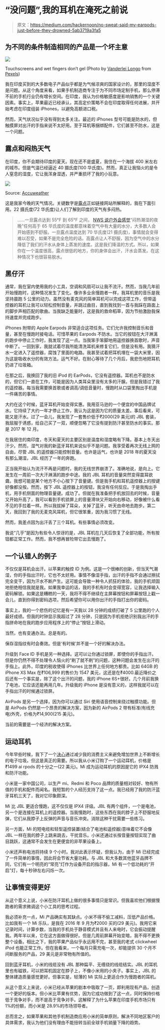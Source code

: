 # “没问题”,我的耳机在淹死之前说

> 原文：<https://medium.com/hackernoon/no-sweat-said-my-earpods-just-before-they-drowned-5ab3719a3fa5>

## 为不同的条件制造相同的产品是一个坏主意

![](img/f4305efa956154e7441acf43da3a0333.png)

Touchscreens and wet fingers don’t gel (Photo by [Vanderlei Longo](https://www.pexels.com/@derlei?utm_content=attributionCopyText&utm_medium=referral&utm_source=pexels) from [Pexels](https://www.pexels.com/photo/photo-of-person-holding-wet-smartphone-1826060/?utm_content=attributionCopyText&utm_medium=referral&utm_source=pexels))

我在印度买到的大多数电子产品似乎都是为气候凉爽的国家设计的，那里的湿度不是问题。从这个角度来看，如果手机制造商专注于为不同市场定制手机，那么停滞不前的手机行业仍有增长空间。在印度，我认为价格敏感度是影响销售的一个关键因素。事实上，苹果最近已经承认，其高定价策略不会在印度取得任何进展，并开始考虑在印度组装 iPhones，以避免高额进口税。

然而，天气状况似乎没有得到太多关注。最近的 iPhones 型号可能是防水的，但触摸屏对出汗的手指来说不太好用。至于耳机等捆绑配件，它们甚至不防水，这是一个问题。

## 露点和闷热天气

在印度，你不会期待印度的夏天。现在还不是盛夏，我住在一个海拔 400 米左右的城市。但是气温已经逼近 40 摄氏度(100 华氏度)。然而，真正让我恼火的是令人窒息的湿度，它让我浑身湿透，并严重损坏了我的小玩意。

![](img/17620089b01857099ef46ba1b09df8c6.png)

Source: [Accuweather](https://www.accuweather.com)

这是我家今晚的天气情况。关键数字是[露点](https://www.mnn.com/earth-matters/climate-weather/stories/difference-dew-point-relative-humidity-heat-index)正如链接网站所解释的，我在下面引用。22 摄氏度(72 华氏度)让人们了解到印度的天气有多闷热。

> ……一旦露点达到 55°F 到 65°F 之间， [NWS 说户外会感觉](https://www.weather.gov/arx/why_dewpoint_vs_humidity)“闷热潮湿的夜晚”任何高于 65 华氏度的温度都意味着空气中有大量的水分，大多数人会开始感到不舒服。一旦露点温度达到 70 华氏度(21 摄氏度)，事情就会变得难以忍受，如果不是完全危险的话。高露点让人不舒服，因为空气中的水分降低了我们的汗水从身体上蒸发的速度。这是我们降温的方式。所以，如果你在一个温度很高，露点很低的地方，你的身体会出汗，汗水会蒸发。在这种情况下也很容易脱水。

## 黑仔汗

通常，我在室内使用我的小工具，空调和风扇可以让我不流汗。然而，当我几年前开始慢跑时，这种情况发生了变化。像许多业余慢跑者一样，我耳机里的音乐是我坚持晨跑 5 公里的动力。虽然没有麦克风的简单耳机可以完成这项工作，但带遥控器的耳机让我可以轻松控制音量，并跳过曲目，直到我找到一首与我踩在路面上的脚步声相匹配的歌曲。当我缺乏能量时，这是我的救命稻草，因为节拍激励我保持速度并完成跑步。

iPhones 附带的 Apple Earpods 非常适合这项任务。它们允许我控制音乐和音量，甚至在慢跑时接电话。可惜苹果的 Earpods 不防水。当它的按钮在大汗淋漓的跑步中停止工作时，我发现了这一点。当我笨手笨脚地用遥控器换首歌时，声音中断了。一回到家，我就试着尽我所能清洗耳机来修复它们，但是没有用。我猜汗水一定进入了遥控器，腐蚀了里面的电路。我甚至试着把耳机埋在一袋大米里，因为这是吸收水分的有效方法。运气不好。在耐心等待了几个月后，我悲伤地把耳机扔进了垃圾箱。

在那之后，我换回了我的旧 iPod 的 EarPods，它没有遥控器。耳机也不是防水的，但它们一直在工作，可能是因为人类耳朵里没有太多的汗腺。但是我错过了我的遥控器。每当我需要换首歌或者调高/调低音量时，慢跑时从口袋里掏出手机是一件痛苦的事情。

大约在这个时候，蓝牙耳机开始变得实惠。我用亚马逊的一个便宜的中国品牌试水。它持续了大约一年才停止工作，我认为这是因为它的质量太差。事后看来，可能又是汗水。过了一会儿，我发现了一套售价低于₹2000(29 美元)的 JBL 套装，我屈服于诱惑，给自己买了一双，顺便忽略了它没有提到防汗甚至防水的事实。那是 2017 年 12 月。

在我居住的南印度，冬天和夏天的主要区别是温度和湿度略有下降。基本上冬天出汗少。然而，湿气对我的新蓝牙耳机来说似乎不是问题。我享受着再次无线上网的自由，尽管 JBL 的遥控器只能控制音量。也许是运气，也许是 2018 年的夏天没有那么潮湿，JBL 经历了一年的奔跑。

正当我开始认为流汗不再是问题时，我的无线世界崩溃了。准确地说，是向上。它发生在一周前一次大汗淋漓的跑步中途。我的 JBL 耳机的音量突然变得震耳欲聋。我想可能是某个地方不小心按下了音量键。但是我手机和耳机遥控器上的按键好像都没按。然而，按下 JBL 遥控器上的按钮，我没有任何反应。于是我掏出手机，用手机侧面的物理音量键。成功了。但就在我准备把手机放回去的时候，音量又开始升高了，我可以看到手机锁屏上的音量滑块又开始向右移动，好像被什么看不见的手拉着一样。所以我拔掉了耳朵，关掉了蓝牙，听天由命地去跑步。第二天，我回到了我的无麦克风耳机，但它很笨重，因为我习惯了无线。

然而，我差点因为出汗丢了三个耳机。有些事情必须改变。

我说“几乎”是因为有些令人惊讶的是，JBL 耳机在几天后恢复了全部功能，所有按钮都正常工作。然而，我不想再冒险带它出去慢跑了。

## 一个认错人的例子

不仅仅是耳机会出汗。以苹果的触控 ID 为例。这是一个很棒的创新，但当天气潮湿，你的手指出汗时，它也不太好用。事情不像湿手指，出汗的手指不会通过擦拭完全变干，因为汗水不断产生。这可能会导致一种令人抓狂的体验，我的手机顽固地拒绝相信我就是我。如果我幸运的话，我的手机有时会变得宽容，让我选择输入密码解锁。如果这是糟糕的一天，我将不得不继续在主屏幕按钮和屏幕按钮上戳一会儿，直到你得到密码选项，然后希望你可以用你出汗的手指打出你的密码。

事实上，我的一个悲伤的记忆是有一天我以 28 分钟的成绩打破了 5 公里跑的个人最好成绩。但我的时钟显示我超过了 28 分钟，只是因为手机拒绝识别我出汗的手指拼命地在我的跑步应用程序上的“停止”按钮上滑动。

当然，也有变通办法。总是有的。

保存湿指纹有时会奏效。但是‘有时候’并不是一个好的解决办法。

升级到 Face ID 手机是另一种选择。这可以让你通过锁屏，即使你的手指出汗。但是你仍然不得不处理令人恼火的“刷了就不刷”的问题，这种问题会发生在出汗的手指上。此外，印度的税收使得 iPhones 比世界上任何地方都贵。比如 64GB 的 iPhone XS Max 在₹106,999 的售价为 1547 美元，这还是在₹4000.最近降价之后还有一个事实是，除了这个出汗的问题，我的 iPhone 6S+很好。几个月前我换了电池，它应该还能再用几年。升级我的 iPhone 是没有意义的，这样我就可以在手指出汗的时候通过锁屏。

AirPods 是另一个选择，因为你可以通过 Siri 使用语音控制来绕过触摸功能。但是 AirPods 仍然是一个昂贵的解决方案，因为新的 AirPods 2 带有标准(有线充电)外壳，价格为₹14,900(215 美元)。

当前的需要是一个经济的解决方案。

## 运动耳机

今年早些时候，我下了一个[决心](https://hackernoon.com/can-a-gadget-addict-go-green-66675aa4a5d1)通过减少我的消费主义来避免增加世界上不断增长的电子垃圾。但这是真正的需要。所以我从小米订购了一个运动耳机，价格是₹1499 ai rpods 的十分之一(22 美元)。Mi 成为运动耳机的原因是它的 IPX4 防溅和防汗功能。

小米是一家中国公司，以生产 mi、Redmi 和 Poco 品牌的质量相对较好、物有所值的手机和配件而闻名。我短暂的个人经历支持了这一点。我已经用了我的防汗蓝牙耳机三天了，我对它印象颇深。

Mi 比 JBL 更适合慢跑，这不仅仅是 IPX4 评级。JBL 有两个组件，一个是电池，另一个是连接在耳机上的遥控器。当我慢跑时，这些东西在我的脖子上不舒服地反弹，它们从我脖子上反弹的声音与音乐冲突。消除这种干扰需要一些练习。

另一方面，Mi 的短电缆和轻型遥控装置(结合了电池和遥控器)意味着它不会像 JBL 一样在我的脖子上跳来跳去，干扰音乐。小米还通过长按音量按钮实现了曲目跳跃，这通常不会发生在更便宜的非苹果设备上。

小米还声称电池将持续 9 个小时。我对此表示怀疑，但我认为，由于 Mi 已经完成了一件简单的事情，因此将会节省大量功耗。与 JBL 和大多数其他蓝牙品牌不同，它们有一个明亮的“常亮”灯作为设备开启的指示器，Mi 有一个低功耗的“开启”灯，每十秒钟左右闪烁一次。

## 让事情变得更好

从这个意义上说，小米在防汗耳机上做的很多事情只是常识。但我喜欢他们根据慢跑者的需求微调这个小工具的思考过程。

我必须补充一点，Mi 产品确实有其缺点。小米不得不偷工减料，压低产品价格。比如我有一个 Mi 乐队，是我在 2016 年 9 月为₹2000 买的(29 美元)。我用它来记录时间，计算步数，当我的手机处于静音模式并且有人来电时，它会振动提醒我。两年半以来，它在这方面做得很好。但是几周前屏幕开始变暗，我不得不更换整个设备。相比之下，我的苹果产品似乎永远用不完，甚至我的老式 clickwheel iPod 也能正常工作。但在我看来，一个每月只需充电一次，却能提供 30 个月不间断服务的产品，29 美元是非常物有所值的。

回到蓝牙耳机，小米的线缆没有 JBL 那种扁平、无缠绕的线缆结实。JBL 的耳机里也有磁铁，可以把耳机固定在脖子上，不像小米用的小夹子。事实上，JBL 的整体建造质量感觉更好。但事实是，轻薄的 Mi 实际上更适合作为慢跑者的耳机。

从这个意义上来说，小米已经从苹果的剧本中吸取了一页，即利用现有产品，创造一个更好的版本。但小米比苹果有优势，因为它成功做到了这一点，同时保持价格低于竞争对手，而不是高于竞争对手。这解释了为什么苹果在印度手机市场只有 1%的份额，而小米是 28.9%的市场领导者。

总而言之，如果苹果和其他手机制造商应用小米的简单原则，解决不同地区客户的具体需求，我认为他们没有理由不能扭转当前全球手机销量下降的趋势。